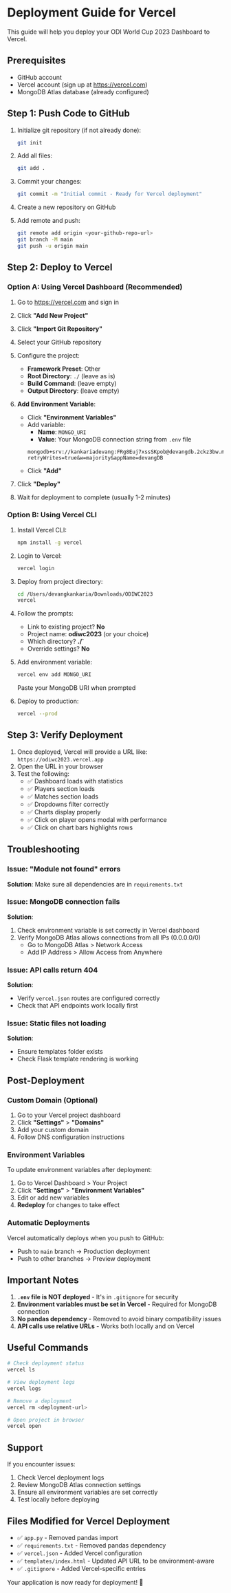 # Deployment Guide for Vercel

This guide will help you deploy your ODI World Cup 2023 Dashboard to Vercel.

## Prerequisites

- GitHub account
- Vercel account (sign up at https://vercel.com)
- MongoDB Atlas database (already configured)

## Step 1: Push Code to GitHub

1. Initialize git repository (if not already done):
   ```bash
   git init
   ```

2. Add all files:
   ```bash
   git add .
   ```

3. Commit your changes:
   ```bash
   git commit -m "Initial commit - Ready for Vercel deployment"
   ```

4. Create a new repository on GitHub

5. Add remote and push:
   ```bash
   git remote add origin <your-github-repo-url>
   git branch -M main
   git push -u origin main
   ```

## Step 2: Deploy to Vercel

### Option A: Using Vercel Dashboard (Recommended)

1. Go to https://vercel.com and sign in
2. Click **"Add New Project"**
3. Click **"Import Git Repository"**
4. Select your GitHub repository
5. Configure the project:
   - **Framework Preset**: Other
   - **Root Directory**: `./` (leave as is)
   - **Build Command**: (leave empty)
   - **Output Directory**: (leave empty)

6. **Add Environment Variable**:
   - Click **"Environment Variables"**
   - Add variable:
     - **Name**: `MONGO_URI`
     - **Value**: Your MongoDB connection string from `.env` file
     ```
     mongodb+srv://kankariadevang:FRg8Euj7xssSKpob@devangdb.2ckz3bw.mongodb.net/?retryWrites=true&w=majority&appName=devangDB
     ```
   - Click **"Add"**

7. Click **"Deploy"**
8. Wait for deployment to complete (usually 1-2 minutes)

### Option B: Using Vercel CLI

1. Install Vercel CLI:
   ```bash
   npm install -g vercel
   ```

2. Login to Vercel:
   ```bash
   vercel login
   ```

3. Deploy from project directory:
   ```bash
   cd /Users/devangkankaria/Downloads/ODIWC2023
   vercel
   ```

4. Follow the prompts:
   - Link to existing project? **No**
   - Project name: **odiwc2023** (or your choice)
   - Which directory? **./`**
   - Override settings? **No**

5. Add environment variable:
   ```bash
   vercel env add MONGO_URI
   ```
   Paste your MongoDB URI when prompted

6. Deploy to production:
   ```bash
   vercel --prod
   ```

## Step 3: Verify Deployment

1. Once deployed, Vercel will provide a URL like: `https://odiwc2023.vercel.app`
2. Open the URL in your browser
3. Test the following:
   - ✅ Dashboard loads with statistics
   - ✅ Players section loads
   - ✅ Matches section loads
   - ✅ Dropdowns filter correctly
   - ✅ Charts display properly
   - ✅ Click on player opens modal with performance
   - ✅ Click on chart bars highlights rows

## Troubleshooting

### Issue: "Module not found" errors

**Solution**: Make sure all dependencies are in `requirements.txt`

### Issue: MongoDB connection fails

**Solution**:
1. Check environment variable is set correctly in Vercel dashboard
2. Verify MongoDB Atlas allows connections from all IPs (0.0.0.0/0)
   - Go to MongoDB Atlas > Network Access
   - Add IP Address > Allow Access from Anywhere

### Issue: API calls return 404

**Solution**:
- Verify `vercel.json` routes are configured correctly
- Check that API endpoints work locally first

### Issue: Static files not loading

**Solution**:
- Ensure templates folder exists
- Check Flask template rendering is working

## Post-Deployment

### Custom Domain (Optional)

1. Go to your Vercel project dashboard
2. Click **"Settings"** > **"Domains"**
3. Add your custom domain
4. Follow DNS configuration instructions

### Environment Variables

To update environment variables after deployment:
1. Go to Vercel Dashboard > Your Project
2. Click **"Settings"** > **"Environment Variables"**
3. Edit or add new variables
4. **Redeploy** for changes to take effect

### Automatic Deployments

Vercel automatically deploys when you push to GitHub:
- Push to `main` branch → Production deployment
- Push to other branches → Preview deployment

## Important Notes

1. **`.env` file is NOT deployed** - It's in `.gitignore` for security
2. **Environment variables must be set in Vercel** - Required for MongoDB connection
3. **No pandas dependency** - Removed to avoid binary compatibility issues
4. **API calls use relative URLs** - Works both locally and on Vercel

## Useful Commands

```bash
# Check deployment status
vercel ls

# View deployment logs
vercel logs

# Remove a deployment
vercel rm <deployment-url>

# Open project in browser
vercel open
```

## Support

If you encounter issues:
1. Check Vercel deployment logs
2. Review MongoDB Atlas connection settings
3. Ensure all environment variables are set correctly
4. Test locally before deploying

## Files Modified for Vercel Deployment

- ✅ `app.py` - Removed pandas import
- ✅ `requirements.txt` - Removed pandas dependency
- ✅ `vercel.json` - Added Vercel configuration
- ✅ `templates/index.html` - Updated API URL to be environment-aware
- ✅ `.gitignore` - Added Vercel-specific entries

Your application is now ready for deployment! 🚀

